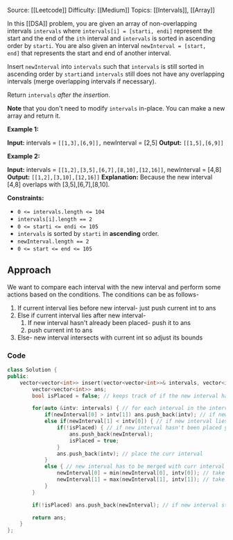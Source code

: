 Source: [[Leetcode]]
Difficulty: [[Medium]]
Topics: [[Intervals]], [[Array]]

In this [[DSA]] problem, you are given an array of non-overlapping intervals `intervals` where `intervals[i] = [starti, endi]` represent the start and the end of the `ith` interval and `intervals` is sorted in ascending order by `starti`. You are also given an interval `newInterval = [start, end]` that represents the start and end of another interval.

Insert `newInterval` into `intervals` such that `intervals` is still sorted in ascending order by `starti`and `intervals` still does not have any overlapping intervals (merge overlapping intervals if necessary).

Return `intervals` _after the insertion_.

**Note** that you don't need to modify `intervals` in-place. You can make a new array and return it.

**Example 1:**

**Input:** intervals = `[[1,3],[6,9]],` newInterval = [2,5]
**Output:** `[[1,5],[6,9]]`

**Example 2:**

**Input:** intervals = `[[1,2],[3,5],[6,7],[8,10],[12,16]]`, newInterval = [4,8]
**Output:** `[[1,2],[3,10],[12,16]]`
**Explanation:** Because the new interval [4,8] overlaps with [3,5],[6,7],[8,10].

**Constraints:**

- `0 <= intervals.length <= 104`
- `intervals[i].length == 2`
- `0 <= starti <= endi <= 105`
- `intervals` is sorted by `starti` in **ascending** order.
- `newInterval.length == 2`
- `0 <= start <= end <= 105`

## Approach 
We want to compare each interval with the new interval and perform some actions based on the conditions.
The conditions can be as follows-
1. If current interval lies before new interval- just push current int to ans 
2. Else if current interval lies after new interval- 
	1. If new interval hasn't already been placed- push it to ans 
	2. push current int to ans 
3. Else- new interval intersects with current int so adjust its bounds 

### Code 
``` cpp
class Solution {
public:
    vector<vector<int>> insert(vector<vector<int>>& intervals, vector<int>& newInterval) {
        vector<vector<int>> ans;
        bool isPlaced = false; // keeps track of if the new interval has already been placed

        for(auto &intv: intervals) { // for each interval in the intervals vector
            if(newInterval[0] > intv[1]) ans.push_back(intv); // if new interval lies after current interval, just push curr interval to ans
            else if(newInterval[1] < intv[0]) { // if new interval lies before curr interval
                if(!isPlaced) { // if new interval hasn't been placed yet, place it
                    ans.push_back(newInterval);
                    isPlaced = true;
                }
                ans.push_back(intv); // place the curr interval
            }
            else { // new interval has to be merged with curr interval
                newInterval[0] = min(newInterval[0], intv[0]); // take min of 1st end of both intervals
                newInterval[1] = max(newInterval[1], intv[1]); // take max of 2nd end of both intervals
            }
        }

        if(!isPlaced) ans.push_back(newInterval); // if new interval still hasn't been placed, place it

        return ans;
    }
};
```